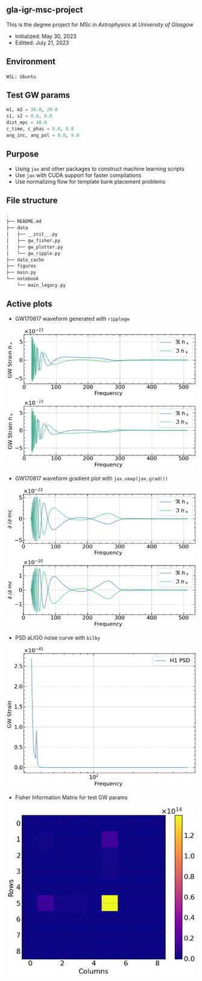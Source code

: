## gla-igr-msc-project
This is the degree project for *MSc in Astrophysics* at *University of Glasgow*
- Initialized: May 30, 2023
- Editted: July 21, 2023

## Environment
```WSL: Ubuntu```

## Test GW params
```python
m1, m2 = 36.0, 29.0
s1, s2 = 0.0, 0.0
dist_mpc = 40.0
c_time, c_phas = 0.0, 0.0
ang_inc, ang_pol = 0.0, 0.0
```

## Purpose
- Using ```jax``` and other packages to construct machine learning scripts
- Use ```jax``` with CUDA support for faster compilations
- Use normalizing flow for template bank placement problems

## File structure
```bash
.
├── README.md
├── data
│   ├── __init__.py
│   ├── gw_fisher.py
│   ├── gw_plotter.py
│   └── gw_ripple.py
├── data_cache
├── figures
├── main.py
└── notebook
    └── main_legacy.py
```

## Active plots
- GW170817 waveform generated with ```ripplegw```
<p align="center">
  <img src="./figures/fig_01_ripple_waveform.png"/>
</p>

- GW170817 waveform gradient plot with ```jax.vmap(jax.grad())```
<p align="center">
  <img src="./figures/fig_02_ripple_waveform_grad.png"/>
</p>

- PSD aLIGO noise curve with ```bilby```
<p align="center">
  <img src="./figures/fig_03_bilby_psd.png"/>
</p>

- Fisher Information Matrix for test GW params
<p align="center">
  <img src="./figures/fig_04_fim.png"/>
</p>
